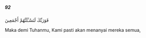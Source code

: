 ##### 92

<span class="ayah">فَوَرَبِّكَ لَنَسْـَٔلَنَّهُمْ أَجْمَعِينَ</span>

<span class="ayah_translation">Maka demi Tuhanmu, Kami pasti akan menanyai mereka semua,</span>

